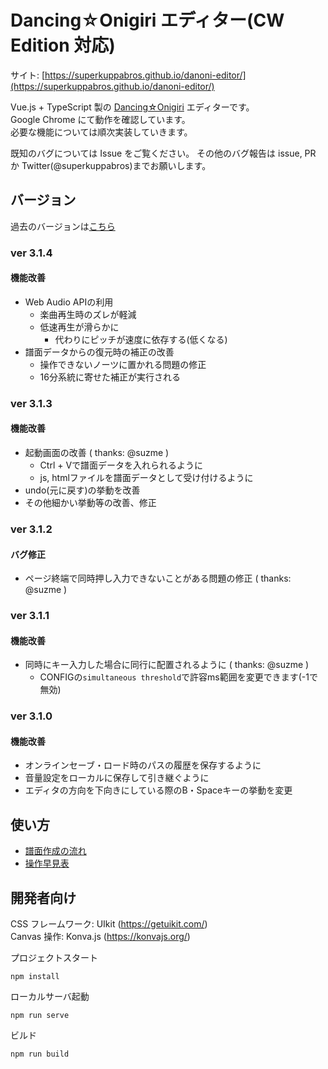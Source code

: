 # Dancing☆Onigiri エディター(CW Edition 対応)

サイト: [https://superkuppabros.github.io/danoni-editor/](https://superkuppabros.github.io/danoni-editor/)

Vue.js + TypeScript 製の [Dancing☆Onigiri](https://github.com/cwtickle/danoniplus) エディターです。  
Google Chrome にて動作を確認しています。  
必要な機能については順次実装していきます。

既知のバグについては Issue をご覧ください。
その他のバグ報告は issue, PR か Twitter(@superkuppabros)までお願いします。

## バージョン

過去のバージョンは[こちら](https://github.com/superkuppabros/danoni-editor/wiki/%E6%9B%B4%E6%96%B0%E5%B1%A5%E6%AD%B4)

### ver 3.1.4

#### 機能改善
- Web Audio APIの利用
  - 楽曲再生時のズレが軽減
  - 低速再生が滑らかに
    - 代わりにピッチが速度に依存する(低くなる)
- 譜面データからの復元時の補正の改善
  - 操作できないノーツに置かれる問題の修正
  - 16分系統に寄せた補正が実行される

### ver 3.1.3

#### 機能改善

- 起動画面の改善 ( thanks: @suzme )
  - Ctrl + Vで譜面データを入れられるように
  - js, htmlファイルを譜面データとして受け付けるように
- undo(元に戻す)の挙動を改善
- その他細かい挙動等の改善、修正

### ver 3.1.2

#### バグ修正

- ページ終端で同時押し入力できないことがある問題の修正 ( thanks: @suzme )

### ver 3.1.1

#### 機能改善

- 同時にキー入力した場合に同行に配置されるように ( thanks: @suzme )
  - CONFIGの`simultaneous threshold`で許容ms範囲を変更できます(-1で無効)

### ver 3.1.0

#### 機能改善

- オンラインセーブ・ロード時のパスの履歴を保存するように
- 音量設定をローカルに保存して引き継ぐように
- エディタの方向を下向きにしている際のB・Spaceキーの挙動を変更

## 使い方
- [譜面作成の流れ](https://github.com/superkuppabros/danoni-editor/wiki/%E8%AD%9C%E9%9D%A2%E4%BD%9C%E6%88%90%E3%81%AE%E6%B5%81%E3%82%8C)
- [操作早見表](https://github.com/superkuppabros/danoni-editor/wiki/%E6%93%8D%E4%BD%9C%E6%97%A9%E8%A6%8B%E8%A1%A8)

## 開発者向け

CSS フレームワーク: UIkit (https://getuikit.com/)  
Canvas 操作: Konva.js (https://konvajs.org/)

プロジェクトスタート

```
npm install
```

ローカルサーバ起動

```
npm run serve
```

ビルド

```
npm run build
```
